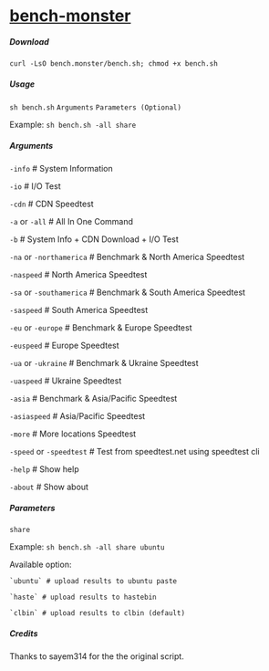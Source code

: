 # [bench-monster](https://bench.monster)

##### Download

`curl -LsO bench.monster/bench.sh; chmod +x bench.sh`

##### Usage

`sh bench.sh` `Arguments` `Parameters (Optional)`

Example: `sh bench.sh -all share`

##### Arguments

`-info` # System Information

`-io` # I/O Test

`-cdn` # CDN Speedtest

`-a` or `-all` # All In One Command

`-b` # System Info + CDN Download + I/O Test

`-na` or `-northamerica` # Benchmark & North America Speedtest

`-naspeed` # North America Speedtest

`-sa` or `-southamerica` # Benchmark & South America Speedtest

`-saspeed` # South America Speedtest

`-eu` or `-europe` # Benchmark & Europe Speedtest

`-euspeed` # Europe Speedtest

`-ua` or `-ukraine` # Benchmark & Ukraine Speedtest

`-uaspeed` # Ukraine Speedtest

`-asia` # Benchmark & Asia/Pacific Speedtest

`-asiaspeed` # Asia/Pacific Speedtest

`-more` # More locations Speedtest

`-speed` or `-speedtest` # Test from speedtest.net using speedtest cli

`-help` # Show help

`-about` # Show about

##### Parameters

`share`

Example: `sh bench.sh -all share ubuntu`

Available option:

    `ubuntu` # upload results to ubuntu paste

    `haste` # upload results to hastebin

    `clbin` # upload results to clbin (default)


##### _Credits_

Thanks to sayem314 for the the original script.
